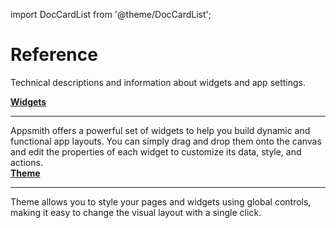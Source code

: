 
import DocCardList from '@theme/DocCardList';

# Reference

Technical descriptions and information about widgets and app settings.




<div class="containerGridSampleApp">
  <div class="containerColumnSampleApp columnGrid column-one">
        <div class="containerCol">
            <a href="/reference/widgets"><strong>Widgets</strong></a>
        </div> <hr/>
        <div class="containerDescription">Appsmith offers a powerful set of widgets to help you build dynamic and functional app layouts. You can simply drag and drop them onto the canvas and edit the properties of each widget to customize its data, style, and actions.</div>
    </div>
    <div class="containerColumnSampleApp columnGrid column-two">
        <div class="containerCol">
           <a href="/core-concepts/building-ui/designing-an-application/app-theming"><strong>Theme</strong></a>
        </div><hr/>
        <div class="containerDescription">Theme allows you to style your pages and widgets using global controls, making it easy to change the visual layout with a single click. </div>
    </div>
</div>


